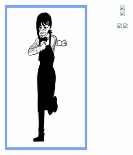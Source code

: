 <p align="center">
  <img src="kobeni_border_whitebg.gif" align="left" height="480" width="270"/>
  <img src="https://skillicons.dev/icons?i=py,apple,cpp,c" height="60" /><br/>
  <img src="https://skillicons.dev/icons?i=jetbrains,bash,neovim,octave,julia" height="60" />
</p>

###

<div align="center">
  <img src="https://streak-stats.demolab.com?user=itsFeby&theme=tokyonight&hide_border=false&border_radius=5" height="150" />
  <img src="https://github-readme-stats.vercel.app/api/top-langs/?username=itsFeby&layout=compact&theme=tokyonight&hide_border=false" height="150" />
</div>
